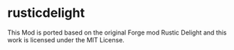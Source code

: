 # rusticdelight
 This Mod is ported based on the original Forge mod Rustic Delight and this work is licensed under the MIT License.
